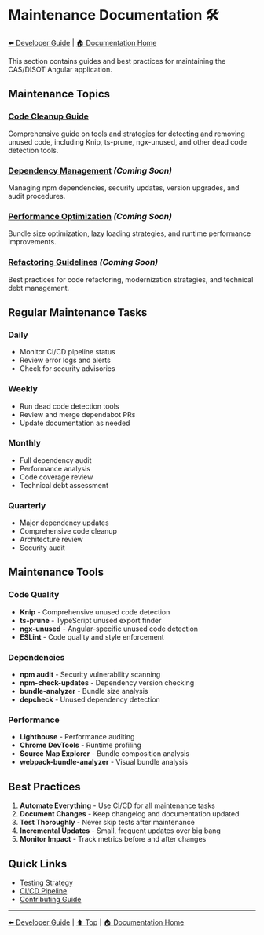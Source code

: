# Maintenance Documentation 🛠️

[⬅️ Developer Guide](../) | [🏠 Documentation Home](../../)

This section contains guides and best practices for maintaining the CAS/DISOT Angular application.

## Maintenance Topics

### [Code Cleanup Guide](./code-cleanup-guide.md)
Comprehensive guide on tools and strategies for detecting and removing unused code, including Knip, ts-prune, ngx-unused, and other dead code detection tools.

### [Dependency Management](./dependency-management.md) *(Coming Soon)*
Managing npm dependencies, security updates, version upgrades, and audit procedures.

### [Performance Optimization](./performance-optimization.md) *(Coming Soon)*
Bundle size optimization, lazy loading strategies, and runtime performance improvements.

### [Refactoring Guidelines](./refactoring-guidelines.md) *(Coming Soon)*
Best practices for code refactoring, modernization strategies, and technical debt management.

## Regular Maintenance Tasks

### Daily
- Monitor CI/CD pipeline status
- Review error logs and alerts
- Check for security advisories

### Weekly
- Run dead code detection tools
- Review and merge dependabot PRs
- Update documentation as needed

### Monthly
- Full dependency audit
- Performance analysis
- Code coverage review
- Technical debt assessment

### Quarterly
- Major dependency updates
- Comprehensive code cleanup
- Architecture review
- Security audit

## Maintenance Tools

### Code Quality
- **Knip** - Comprehensive unused code detection
- **ts-prune** - TypeScript unused export finder
- **ngx-unused** - Angular-specific unused code detection
- **ESLint** - Code quality and style enforcement

### Dependencies
- **npm audit** - Security vulnerability scanning
- **npm-check-updates** - Dependency version checking
- **bundle-analyzer** - Bundle size analysis
- **depcheck** - Unused dependency detection

### Performance
- **Lighthouse** - Performance auditing
- **Chrome DevTools** - Runtime profiling
- **Source Map Explorer** - Bundle composition analysis
- **webpack-bundle-analyzer** - Visual bundle analysis

## Best Practices

1. **Automate Everything** - Use CI/CD for all maintenance tasks
2. **Document Changes** - Keep changelog and documentation updated
3. **Test Thoroughly** - Never skip tests after maintenance
4. **Incremental Updates** - Small, frequent updates over big bang
5. **Monitor Impact** - Track metrics before and after changes

## Quick Links

- [Testing Strategy](../testing/)
- [CI/CD Pipeline](../../05-deployment/ci-cd.md)
- [Contributing Guide](../contributing.md)

---

[⬅️ Developer Guide](../) | [⬆️ Top](#maintenance-documentation-) | [🏠 Documentation Home](../../)